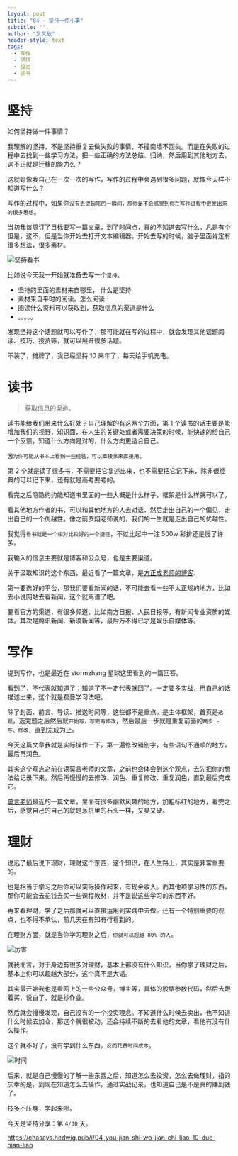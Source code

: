 ```yaml
---
layout: post
title: "04 - 坚持一件小事"
subtitle: ''
author: "叉叉敌"
header-style: text
tags:
  - 写作 
  - 坚持
  - 投资
  - 读书
---
```


# 坚持

如何坚持做一件事情？

我理解的坚持，不是坚持重复去做失败的事情，不撞南墙不回头。而是在失败的过程中去找到一些学习方法，把一些正确的方法总结、归纳，然后用到其他地方去，这不正就是迁移的能力么？

这就好像我自己在一次一次的写作，写作的过程中会遇到很多问题，就像今天样不知道写什么？

写作的过程中，如果你`没有去提起笔的一瞬间，那你是不会感觉到你在写作过程中迸发出来的很多思想`。

当初我每周订了目标要写一篇文章，到了时间点，真的不知道去写什么。凡是有个但是，这不，但是当你开始去打开文本编辑器，开始去写的时候，脑子里面肯定有很多想法，很多素材。

![坚持看书](https://gitee.com/chasays/mdPic/raw/master/uPic/qJ0A9G.gif)

比如说今天我一开始就准备去写一个`坚持`。
- 坚持的里面的素材来自哪里， 什么是坚持
- 素材来自平时的阅读，怎么阅读
- 阅读什么资料可以获取到，获取信息的渠道是什么
- 。。。。。


发现坚持这个话题就可以写作了，那可能就在写的过程中，就会发现其他话题阅读、技巧、投资等，就可以展开很多话题。

不装了，摊牌了，我已经坚持 10 来年了，​每天给手机充电。

# 读书

>获取信息的渠道。

读书能给我们带来什么好处？自己理解的有这两个方面，第 1 个读书的话主要是能增加我们的视野，知识面，在人生的关键处或者需要决策的时候，能快速的给自己一个反馈，知道什么方向是对的，什么方向更适合自己。

`因为你可能从书本上看到一些经验，可以直接拿来直接用`。


第 2 个就是读了很多书，不需要把它复述出来，也不需要把它记下来，除非很经典的可以记下来，还有就是高考要考的。

看完之后隐隐约约能知道书里面的一些大概是什么样子，框架是什么样就可以了。

看其他地方作者的书，可以和其他地方的人去对话，然后走出自己的一个偏见，走出自己的一个优越性。像之前罗翔老师说的，我们的一生就是走出自己的优越性。

我觉得`看书就是一个相对比较好的一个捷径`，不过比起中一注 500w 彩排还是慢了许多。

我输入的信息主要就是博客和公众号，也是主要渠道。

关于汲取知识的这个东西，最近看了一篇文章，是[方正成老师的博客](https://www.xiaoyuzhoufm.com/episode/614701bde2eddc76ba3b0574?s=eyJ1IjogIjYwYjc5MjQzZTBmNWU3MjNiYjcxYTEwYSJ9).

第一要选好的平台，那我们要看新闻的话，不可能去看一些不太正规的地方，比如去小说网站去看新闻，这个就离谱了吧。

要看官方的渠道，有很多频道，比如南方日报、人民日报等，有新闻专业资质的媒体。其次是腾讯新闻、新浪新闻等，最后万不得已才是娱乐自媒体等。


# 写作

提到写作，也是最近在 stormzhang 星球这里看到的一篇回答。

看到了，不代表就知道了；知道了不一定代表就回了。一定要多实战，用自己的话描述出来，这个就是费曼学习法吧。

除了封面、前言、导读、推送时间等，这些都不是重点。是主体框架，首页是`选题`，选完题之后然后就`开始写，写完再修改`，然后最后一步就是重复前面的`两步 - 写、修改`，直到完成为止。

今天这篇文章我就是实际操作一下，第一遍修改错别字，有些语句不通顺的地方，最后再润色。

其实这个观点之前在读莫言老师的文章，之前也会体会到这个观点，去先把你的想法给记录下来，然后再慢慢的去修改、润色、重复修改、重复润色，直到最后完成它。

[莫言老师](https://mp.weixin.qq.com/s/jEbezTdCMaiu9G8NHTQIJQ)最近的一篇文章，里面有很多幽默风趣的地方，加粗标红的地方，看完之后，感觉自己的自己的就是茅坑里的石头一样，又臭又硬。

# 理财

说远了最后说下理财，理财这个东西，这个知识，在人生路上，其实是非常重要的。

也是相当于学习之后你可以实际操作起来，有现金收入。而其他项学习性的东西，那你可能会去花钱去买一些课程教材，并不是说这些学习的东西不好。

再来看理财，学了之后那就可以直接运用到实践中去做。还有一个特别重要的观点，也不得不承认，前几天在有知有行看到的。

在理财方面，就是当你学习理财之后，`你就可以超越 80% 的人`。

![厉害](https://gitee.com/chasays/mdPic/raw/master/uPic/8l9W0H.gif)

就我而言，对于身边有很多对理财，基本上都没有什么知识，当你学了理财之后，基本上你可以超越大部分，这个真不是大话。


其实最开始我也是看网上的一些公众号，博主等，具体的股票参数代码，然后去跟着买，说白了，就是抄作业。

然后就会慢慢发现，自己没有的一个投资理念。不知道什么时候去卖出，也不知道什么时候去加仓，那这个就很被动，还会持续不断的去看他的文章，看他有没有什么操作。

这个就不好了，没有学到什么东西，`反而花费时间成本`。

![时间](https://gitee.com/chasays/mdPic/raw/master/uPic/0FXK9E.gif)

后来，就是自己慢慢的了解一些东西之后，知道怎么去投资，怎么去做理财，指的庆幸的是，到现在知道怎么去操作，通过实战记录，也知道自己是不是真的赚到钱了。

技多不压身，学起来呗。




今天是坚持分享：第 `4/30` 天。

https://chasays.hedwig.pub/i/04-you-jian-shi-wo-jian-chi-liao-10-duo-nian-liao

